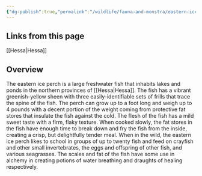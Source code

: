 ```yaml
---
{"dg-publish":true,"permalink":"/wildlife/fauna-and-monstra/eastern-ice-perch/"}
---
```


## Links from this page
[[Hessa\|Hessa]]
## Overview
The eastern ice perch is a large freshwater fish that inhabits lakes and ponds in the northern provinces of [[Hessa\|Hessa]]. The fish has a vibrant greenish-yellow sheen with three easily-identifiable sets of frills that trace the spine of the fish. The perch can grow up to a foot long and weigh up to 4 pounds with a decent portion of the weight coming from protective fat stores that insulate the fish against the cold. The flesh of the fish has a mild sweet taste with a firm, flaky texture. When cooked slowly, the fat stores in the fish have enough time to break down and fry the fish from the inside, creating a crisp, but delightfully tender meal. When in the wild, the eastern ice perch likes to school in groups of up to twenty fish and feed on crayfish and other small invertebrates, the eggs and offspring of other fish, and various seagrasses. The scales and fat of the fish have some use in alchemy in creating potions of water breathing and draughts of healing respectively. 